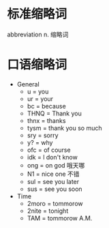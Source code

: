 # 标准缩略词

abbreviation n. 缩略词

# 口语缩略词

- General
    - u = you
    - ur = your
    - bc = because
    - THNQ = Thank you
    - thnx = thanks
    - tysm = thank you so much
    - sry = sorry
    - y? = why
    - ofc = of course
    - idk = l don't know
    - ong = on god 哦天哪
    - N1 = nice one 不错
    - sul = see you later
    - sus = see you soon
- Time
    - 2moro = tommorow
    - 2nite = tonight
    - TAM = tommorow A.M.